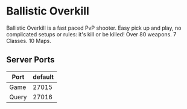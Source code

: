 # Ballistic Overkill

Ballistic Overkill is a fast paced PvP shooter. Easy pick up and play, no complicated setups or rules: it's kill or be killed! Over 80 weapons. 7 Classes. 10 Maps.

## Server Ports

| Port  | default |
|-------|---------|
| Game  | 27015   |
| Query | 27016   |

